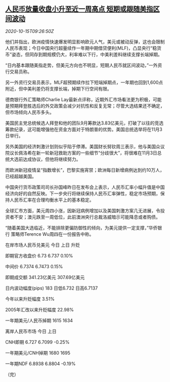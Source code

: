 <!--1602755594000-->
[人民币放量收盘小升至近一周高点 短期或跟随美指区间波动](https://cn.reuters.com/article/china-yuan-fx-market-1015-idCNKBS270168)
------

<div><i>2020-10-15T09:26:50Z</i></div><p>他们并指出，欧洲疫情快速爆发明显影响欧元人气，美元或被动反弹，这也会限制人民币表现；今日中国央行超量续作一年期中期借贷便利(MLF)，凸显央行“稳货币”姿态，但同存到期规模仍大，利率难以下行，中美利差料继续支撑长端掉期。</p><p>“日内基本跟随美指走势，但美元方向也不明显，短期人民币就区间波动，”一外资行交易员称。</p><p>另一外资行交易员表示，MLF超预期续作拉下短端掉期点，一年期也回到1,600点附近，但中美利差仍将支撑长端，掉期下行空间有限。</p><p>德商银行外汇策略师Charlie Lay最新点评称，近期外汇市场看法更为积极，可能是预期拜登胜选后的外交政策会减少对抗性和反复无常；尽管大选结果还不确定，但市场倾向人民币多头。</p><p>美国民主党总统候选人拜登和他的团队9月筹款达3.83亿美元，打破了以往的竞选筹款纪录，这可能增强他在资金方面对于特朗普的优势。美国总统选举将在11月3日举行。</p><p>另外美国的经济刺激计划则似乎陷于停滞。美国财长努钦周三表示，他与美国众议院议长佩洛希在新一轮新冠救助方案的一些细节“分歧很大”，将很难在11月3日总统大选前达成协议，但他将继续努力。</p><p>而欧洲新冠疫情呈“指数增长”，巴黎实施宵禁；欧洲每日新增病例达到约10万人，已经超越美国。</p><p>中国央行货币政策司司长孙国峰昨日在发布会上表示，人民币汇率小幅升值是中国经济向好的自然反映。下一步央行将继续保持人民币汇率弹性，稳定市场预期，保持人民币汇率在合理均衡水平上的基本稳定。</p><p>全球汇市方面，美元周四小涨，因新冠病例增加以及美国刺激方案几无进展，令投资者不安；澳元跌至一周低位，此前澳洲央行总裁洛威暗示可能降息或者购债。</p><p>“随着美国大选临近，不能排除更偏防御性的倾向，为美元提供一定支撑，”华侨银行 策略师Terence Wu周四在一份报告中称。</p><p>在岸市场人民币兑美元 今日 上日 升贬</p><p>即期官方收盘价 6.73 6.737 0.10%</p><p>中间价 6.7374 6.7473 0.15%</p><p>即期成交额 341.23亿美元 307.69亿美元</p><p>日内波动幅度(pips) 183 日低6.732 日高6.7137</p><p>今年以来升贬幅度 3.51%</p><p>2005年汇改以来升贬幅度 22.98%</p><p>一年期美元/人民币掉期 1615 1634</p><p>离岸人民币市场 今日 上日</p><p>CNH即期 6.727 6.7099 -0.25%</p><p>一年期美元/CNH掉期 1680 1695</p><p>一年期NDF 6.8938 6.8804 -0.19%</p><p>（完）</p>
